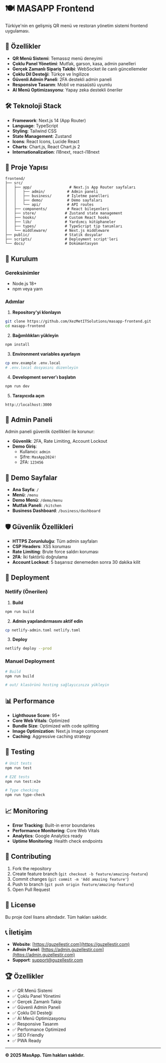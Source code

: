 # 🍽️ MASAPP Frontend

Türkiye'nin en gelişmiş QR menü ve restoran yönetim sistemi frontend uygulaması.

## 🚀 Özellikler

- **QR Menü Sistemi**: Temassız menü deneyimi
- **Çoklu Panel Yönetimi**: Mutfak, garson, kasa, admin panelleri
- **Gerçek Zamanlı Sipariş Takibi**: WebSocket ile canlı güncellemeler
- **Çoklu Dil Desteği**: Türkçe ve İngilizce
- **Güvenli Admin Paneli**: 2FA destekli admin paneli
- **Responsive Tasarım**: Mobil ve masaüstü uyumlu
- **AI Menü Optimizasyonu**: Yapay zeka destekli öneriler

## 🛠️ Teknoloji Stack

- **Framework**: Next.js 14 (App Router)
- **Language**: TypeScript
- **Styling**: Tailwind CSS
- **State Management**: Zustand
- **Icons**: React Icons, Lucide React
- **Charts**: Chart.js, React Chart.js 2
- **Internationalization**: i18next, react-i18next

## 📁 Proje Yapısı

```
frontend/
├── src/
│   ├── app/                 # Next.js App Router sayfaları
│   │   ├── admin/          # Admin paneli
│   │   ├── business/       # İşletme panelleri
│   │   ├── demo/           # Demo sayfaları
│   │   └── api/            # API routes
│   ├── components/         # React bileşenleri
│   ├── store/             # Zustand state management
│   ├── hooks/             # Custom React hooks
│   ├── lib/               # Yardımcı kütüphaneler
│   ├── types/             # TypeScript tip tanımları
│   └── middleware/        # Next.js middleware
├── public/                # Statik dosyalar
├── scripts/               # Deployment script'leri
└── docs/                  # Dokümantasyon
```

## 🚀 Kurulum

### Gereksinimler
- Node.js 18+
- npm veya yarn

### Adımlar

1. **Repository'yi klonlayın**
```bash
git clone https://github.com/XezMetITSolutions/masapp-frontend.git
cd masapp-frontend
```

2. **Bağımlılıkları yükleyin**
```bash
npm install
```

3. **Environment variables ayarlayın**
```bash
cp env.example .env.local
# .env.local dosyasını düzenleyin
```

4. **Development server'ı başlatın**
```bash
npm run dev
```

5. **Tarayıcıda açın**
```
http://localhost:3000
```

## 🔐 Admin Paneli

Admin paneli güvenlik özellikleri ile korunur:

- **Güvenlik**: 2FA, Rate Limiting, Account Lockout
- **Demo Giriş**: 
  - Kullanıcı: `admin`
  - Şifre: `MasApp2024!`
  - 2FA: `123456`

## 📱 Demo Sayfalar

- **Ana Sayfa**: `/`
- **Menü**: `/menu`
- **Demo Menü**: `/demo/menu`
- **Mutfak Paneli**: `/kitchen`
- **Business Dashboard**: `/business/dashboard`

## 🛡️ Güvenlik Özellikleri

- **HTTPS Zorunluluğu**: Tüm admin sayfaları
- **CSP Headers**: XSS koruması
- **Rate Limiting**: Brute force saldırı koruması
- **2FA**: İki faktörlü doğrulama
- **Account Lockout**: 5 başarısız denemeden sonra 30 dakika kilit

## 🚀 Deployment

### Netlify (Önerilen)

1. **Build**
```bash
npm run build
```

2. **Admin yapılandırmasını aktif edin**
```bash
cp netlify-admin.toml netlify.toml
```

3. **Deploy**
```bash
netlify deploy --prod
```

### Manuel Deployment

```bash
# Build
npm run build

# out/ klasörünü hosting sağlayıcınıza yükleyin
```

## 📊 Performance

- **Lighthouse Score**: 95+
- **Core Web Vitals**: Optimized
- **Bundle Size**: Optimized with code splitting
- **Image Optimization**: Next.js Image component
- **Caching**: Aggressive caching strategy

## 🧪 Testing

```bash
# Unit tests
npm run test

# E2E tests
npm run test:e2e

# Type checking
npm run type-check
```

## 📈 Monitoring

- **Error Tracking**: Built-in error boundaries
- **Performance Monitoring**: Core Web Vitals
- **Analytics**: Google Analytics ready
- **Uptime Monitoring**: Health check endpoints

## 🤝 Contributing

1. Fork the repository
2. Create feature branch (`git checkout -b feature/amazing-feature`)
3. Commit changes (`git commit -m 'Add amazing feature'`)
4. Push to branch (`git push origin feature/amazing-feature`)
5. Open Pull Request

## 📄 License

Bu proje özel lisans altındadır. Tüm hakları saklıdır.

## 📞 İletişim

- **Website**: [https://guzellestir.com](https://guzellestir.com)
- **Admin Panel**: [https://admin.guzellestir.com](https://admin.guzellestir.com)
- **Support**: support@guzellestir.com

## 🏆 Özellikler

- ✅ QR Menü Sistemi
- ✅ Çoklu Panel Yönetimi
- ✅ Gerçek Zamanlı Takip
- ✅ Güvenli Admin Paneli
- ✅ Çoklu Dil Desteği
- ✅ AI Menü Optimizasyonu
- ✅ Responsive Tasarım
- ✅ Performance Optimized
- ✅ SEO Friendly
- ✅ PWA Ready

---

**© 2025 MasApp. Tüm hakları saklıdır.**
